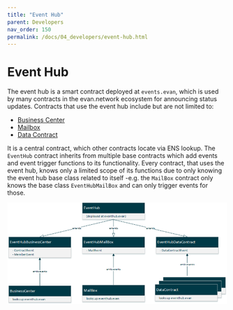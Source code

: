```yaml
---
title: "Event Hub"
parent: Developers
nav_order: 150
permalink: /docs/04_developers/event-hub.html
---
```


# Event Hub
The event hub is a smart contract deployed at `events.evan`, which is used by many contracts in the evan.network ecosystem for announcing status updates. Contracts that use the event hub include but are not limited to:
- [Business Center](/docs/04_developers/business-center.html)
- [Mailbox](/docs/03_first_steps/onchain.html)
- [Data Contract](/dev/data-contract)

It is a central contract, which other contracts locate via ENS lookup. The `EventHub` contract inherits from multiple base contracts which add events and event trigger functions to its functionality. Every contract, that uses the event hub, knows only a limited scope of its functions due to only knowing the event hub base class related to itself -e.g. the `MailBox` contract only knows the base class `EventHubMailBox` and can only trigger events for those.

![Event Hub inheritance](/public/dev/eventhub_inheritance.png)